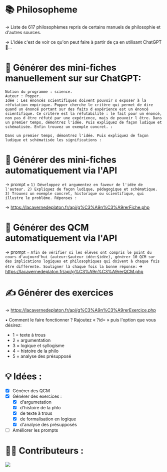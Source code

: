 # 📚 Philosopheme
→ Liste de 617 philosophèmes repris de certains manuels de philosophie et d'autres sources.

→ L'idée c'est de voir ce qu'on peut faire à partir de ça en utilisant ChatGPT 🤖...


# 🤖 Générer des mini-fiches manuellement sur sur ChatGPT:

```
Notion du programme : science. 
Auteur : Popper. 
Idée : Les énoncés scientifiques doivent pouvoir s exposer à la réfutation empirique. Popper cherche le critère qui permet de dire quand un énoncé portant sur des faits d expérience est un énoncé scientifique. Ce critère est la réfutabilité : le fait pour un énoncé, non pas d être réfuté par une expérience, mais de pouvoir l être. Dans un premier temps, démontrez l'idée. Puis expliquez de façon ludique et schématisée. Enfin trouvez un exemple concret. :

Dans un premier temps, démontrez l'idée. Puis expliquez de façon ludique et schématisée les significations :
```

# 📝 Générer des mini-fiches automatiquement via l'API
→ prompt =
`1) Développez et argumentez en faveur de l'idée de l'auteur. 2) Expliquez de façon ludique, pédagogique et schématique. 3) Trouvez un exemple concret, historique ou scientifique, qui illustre le problème. Réponses :`

→ https://lacavernedeplaton.fr/api/g%C3%A9n%C3%A9rerFiche.php


# 📃 Générer des QCM automatiquement via l'API
→ prompt =
`Afin de vérifier si les élèves ont compris le point du cours d'aujourd'hui (auteur:$auteur idée:$idée), générer 10 QCM sur des implications logiques et philosophiques qui doivent à chaque fois être différente. Souligner là chaque fois la bonne réponse:`
→ https://lacavernedeplaton.fr/api/g%C3%A9n%C3%A9rerQCM.php

# ✍ Générer des exercices
→ https://lacavernedeplaton.fr/api/g%C3%A9n%C3%A9rerExercice.php

• Comment le faire fonctionner ? Rajoutez « ?id= » puis l'option que vous désirez:
- 1 = texte à trous
- 2 = argumentation
- 3 = logique et syllogisme
- 4 = histoire de la philo
- 5 = analyse des présupposé

# 💡 Idées :
- [x] Générer des QCM
- [X] Générer des exercices :
  - [X] d'argumetation
  - [X] d'histoire de la phlo
  - [X] de texte à trous
  - [X] de formalisation en logique
  - [X] d'analyse des présupposés
- [ ] Améliorer les prompts

# 🐱‍🏍 Contributeurs : 
<a href="https://github.com/XenocodeRCE/philosopheme/graphs/contributors">
  <img src="https://contrib.rocks/image?repo=XenocodeRCE/philosopheme" />
</a>
